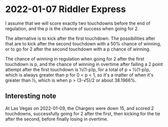 2022-01-07 Riddler Express
==========================
I assume that we will score exactly two touchdowns before the end of
regulation, and the p is the chance of success when going for 2.

The alternative is to kick after the first touchdown.  The possibilities
after that are to kick after the second touchdown with a 50% chance of
winning, or to go for 2 after the second touchdown with a p chance of
winning.

The chance of winning in regulation when going for 2 after the first
touchdown is p, and the chance of winning in overtime after failing
a 2 point attempt after the first touchdown is ½(1-p)p, for a total of
p + ½(1-p)p, which is always greater than p for 0 < p < 1, so it's a
matter of when it's greater than ½, which is when p > (3-√5)/2 or about
38.1966%.

Interesting note
----------------
At Las Vegas on 2022-01-09, the Chargers were down 15, and scored 2
touchdowns, successfully going for 2 after the first, then kicking for
the tie after the second, before finally losing in overtime.

